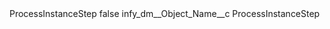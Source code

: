 <?xml version="1.0" encoding="UTF-8"?>
<CustomMetadata xmlns="http://soap.sforce.com/2006/04/metadata" xmlns:xsi="http://www.w3.org/2001/XMLSchema-instance" xmlns:xsd="http://www.w3.org/2001/XMLSchema">
    <label>ProcessInstanceStep</label>
    <protected>false</protected>
    <values>
        <field>infy_dm__Object_Name__c</field>
        <value xsi:type="xsd:string">ProcessInstanceStep</value>
    </values>
</CustomMetadata>
